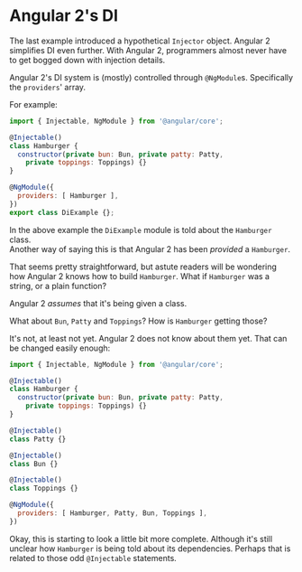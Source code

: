 # Angular 2's DI

The last example introduced a hypothetical `Injector` object.  Angular 2
simplifies DI even further.  With Angular 2, programmers almost never have to get
bogged down with injection details.

Angular 2's DI system is (mostly) controlled through `@NgModule`s.  Specifically
the `providers`' array.

For example:

```js
import { Injectable, NgModule } from '@angular/core';

@Injectable()
class Hamburger {
  constructor(private bun: Bun, private patty: Patty,
    private toppings: Toppings) {}
}

@NgModule({
  providers: [ Hamburger ],
})
export class DiExample {};
```

In the above example the `DiExample` module is told about the `Hamburger` class.  
Another way of saying this is that Angular 2 has been _provided_ a `Hamburger`.

That seems pretty straightforward, but astute readers will be wondering how
Angular 2 knows how to build `Hamburger`.  What if `Hamburger` was a string, or
a plain function?

Angular 2 _assumes_ that it's being given a class.

What about `Bun`, `Patty` and `Toppings`? How is `Hamburger` getting those?

It's not, at least not yet.  Angular 2 does not know about them yet.  That can
be changed easily enough:

```js
import { Injectable, NgModule } from '@angular/core';

@Injectable()
class Hamburger {
  constructor(private bun: Bun, private patty: Patty,
    private toppings: Toppings) {}
}

@Injectable()
class Patty {}

@Injectable()
class Bun {}

@Injectable()
class Toppings {}

@NgModule({
  providers: [ Hamburger, Patty, Bun, Toppings ],
})
```

Okay, this is starting to look a little bit more complete. Although it's still
unclear how `Hamburger` is being told about its dependencies.  Perhaps that is
related to those odd `@Injectable` statements.
